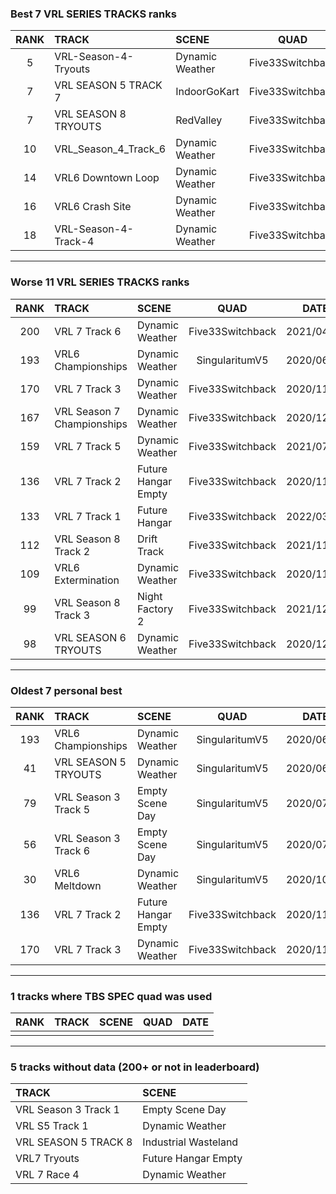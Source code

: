 ### Best 7 VRL SERIES TRACKS ranks
|RANK|TRACK|SCENE|QUAD|DATE|
|:---:|:---|:---|:---:|:---:|
|5|VRL-Season-4-Tryouts|Dynamic Weather|Five33Switchback|2021/04/03|
|7|VRL SEASON 5 TRACK 7|IndoorGoKart|Five33Switchback|2021/04/21|
|7|VRL SEASON 8 TRYOUTS|RedValley|Five33Switchback|2021/09/13|
|10|VRL_Season_4_Track_6|Dynamic Weather|Five33Switchback|2022/01/19|
|14|VRL6 Downtown Loop|Dynamic Weather|Five33Switchback|2021/01/12|
|16|VRL6 Crash Site|Dynamic Weather|Five33Switchback|2021/05/10|
|18|VRL-Season-4-Track-4|Dynamic Weather|Five33Switchback|2021/01/15|
---
### Worse 11 VRL SERIES TRACKS ranks
|RANK|TRACK|SCENE|QUAD|DATE|
|:---:|:---|:---|:---:|:---:|
|200|VRL 7 Track 6|Dynamic Weather|Five33Switchback|2021/04/18|
|193|VRL6 Championships|Dynamic Weather|SingularitumV5|2020/06/03|
|170|VRL 7 Track 3|Dynamic Weather|Five33Switchback|2020/11/21|
|167|VRL Season 7 Championships|Dynamic Weather|Five33Switchback|2020/12/27|
|159|VRL 7 Track 5|Dynamic Weather|Five33Switchback|2021/07/22|
|136|VRL 7 Track 2|Future Hangar Empty|Five33Switchback|2020/11/02|
|133|VRL 7 Track 1|Future Hangar|Five33Switchback|2022/03/05|
|112|VRL Season 8 Track 2|Drift Track|Five33Switchback|2021/11/18|
|109|VRL6 Extermination|Dynamic Weather|Five33Switchback|2020/11/25|
|99|VRL Season 8 Track 3|Night Factory 2|Five33Switchback|2021/12/06|
|98|VRL SEASON 6 TRYOUTS|Dynamic Weather|Five33Switchback|2020/12/25|
---
### Oldest 7 personal best
|RANK|TRACK|SCENE|QUAD|DATE|
|:---:|:---|:---|:---:|:---:|
|193|VRL6 Championships|Dynamic Weather|SingularitumV5|2020/06/03|
|41|VRL SEASON 5 TRYOUTS|Dynamic Weather|SingularitumV5|2020/06/18|
|79|VRL Season 3 Track 5|Empty Scene Day|SingularitumV5|2020/07/12|
|56|VRL Season 3 Track 6|Empty Scene Day|SingularitumV5|2020/07/13|
|30|VRL6 Meltdown|Dynamic Weather|SingularitumV5|2020/10/21|
|136|VRL 7 Track 2|Future Hangar Empty|Five33Switchback|2020/11/02|
|170|VRL 7 Track 3|Dynamic Weather|Five33Switchback|2020/11/21|
---
### 1 tracks where TBS SPEC quad was used
|RANK|TRACK|SCENE|QUAD|DATE|
|:---:|:---|:---|:---:|:---:|
||||||
---
### 5 tracks without data (200+ or not in leaderboard)
|TRACK|SCENE|
|:---|:---|
|VRL Season 3 Track 1|Empty Scene Day|
|VRL S5 Track 1|Dynamic Weather|
|VRL SEASON 5 TRACK 8|Industrial Wasteland|
|VRL7 Tryouts|Future Hangar Empty|
|VRL 7 Race 4|Dynamic Weather|

